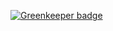 

[![Greenkeeper badge](https://badges.greenkeeper.io/flowbased/fbp-protocol-healthcheck.svg)](https://greenkeeper.io/)